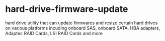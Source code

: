 # hard-drive-firmware-update

hard drive utility that can update firmwares and resize certain hard drives on various platforms incuding onboard SAS, onboard SATA, HBA adapters, Adaptec RAID Cards, LSI RAID Cards and more

